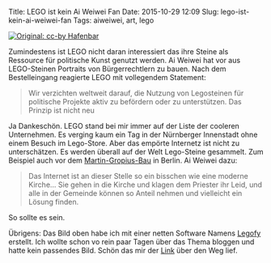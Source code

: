 Title: LEGO ist kein Ai Weiwei Fan
Date: 2015-10-29 12:09
Slug: lego-ist-kein-ai-weiwei-fan
Tags: aiweiwei, art, lego

[![Original: cc-by Hafenbar]({filename}/images/aiweiwei_lego.jpg)](https://de.wikipedia.org/wiki/Ai_Weiwei#/media/File:Ai_Weiwei.jpg)

Zumindestens ist LEGO nicht daran interessiert das ihre Steine als Ressource für politische Kunst genutzt werden. Ai Weiwei hat vor aus LEGO-Steinen Portraits von Bürgerrechtlern zu bauen. Nach dem Bestelleingang reagierte LEGO mit vollegendem Statement:

> Wir verzichten weltweit darauf, die Nutzung von Legosteinen für politische Projekte aktiv zu befördern oder zu unterstützen. Das Prinzip ist nicht neu

Ja Dankeschön. LEGO stand bei mir immer auf der Liste der cooleren Unternehmen. Es verging kaum ein Tag in der Nürnberger Innenstadt ohne einem Besuch im Lego-Store. Aber das empörte Internetz ist nicht zu unterschätzen. Es werden überall auf der Welt Lego-Steine gesammelt. Zum Beispiel auch vor dem [Martin-Gropius-Bau](https://de.wikipedia.org/wiki/Martin-Gropius-Bau) in Berlin. Ai Weiwei dazu:

> Das Internet ist an dieser Stelle so ein bisschen wie eine moderne Kirche... Sie gehen in die Kirche und klagen dem Priester ihr Leid, und alle in der Gemeinde können so Anteil nehmen und vielleicht ein Lösung finden.

So sollte es sein.

Übrigens: Das Bild oben habe ich mit einer netten Software Namens [Legofy](https://github.com/JuanPotato/Legofy) erstellt. Ich wollte schon vo rein paar Tagen über das Thema bloggen und hatte kein passendes Bild. Schön das mir der [Link](https://news.ycombinator.com/item?id=10469190) über den Weg lief.
